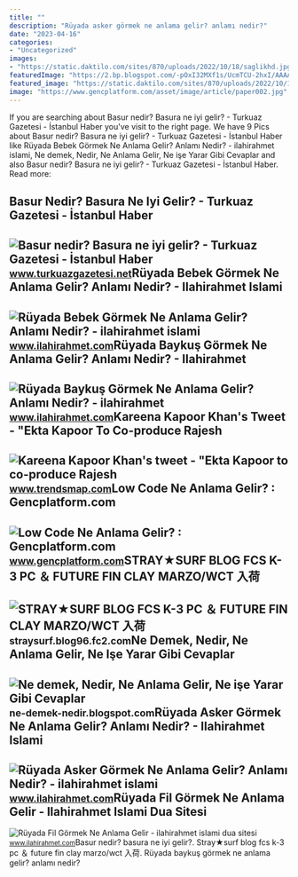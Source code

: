 ```yaml
---
title: ""
description: "Rüyada asker görmek ne anlama gelir? anlamı nedir?"
date: "2023-04-16"
categories:
- "Uncategorized"
images:
- "https://static.daktilo.com/sites/870/uploads/2022/10/18/saglikhd.jpg"
featuredImage: "https://2.bp.blogspot.com/-pOxI32MXf1s/UcmTCU-2hxI/AAAAAAAAAL0/tTaoEUV03g0/s1600/Çoklu+Ortam+(Multimedya)+Nedir,+Ne+demektir,+Ne+anlama+gelir,+ne+işe+yarar.jpg"
featured_image: "https://static.daktilo.com/sites/870/uploads/2022/10/18/saglikhd.jpg"
image: "https://www.gencplatform.com/asset/image/article/paper002.jpg"
---
```


If you are searching about Basur nedir? Basura ne iyi gelir? - Turkuaz Gazetesi - İstanbul Haber you've visit to the right page. We have 9 Pics about Basur nedir? Basura ne iyi gelir? - Turkuaz Gazetesi - İstanbul Haber like Rüyada Bebek Görmek Ne Anlama Gelir? Anlamı Nedir? - ilahirahmet islami, Ne demek, Nedir, Ne Anlama Gelir, Ne işe Yarar Gibi Cevaplar and also Basur nedir? Basura ne iyi gelir? - Turkuaz Gazetesi - İstanbul Haber. Read more:

Basur Nedir? Basura Ne Iyi Gelir? - Turkuaz Gazetesi - İstanbul Haber
---------------------------------------------------------------------

 ![Basur nedir? Basura ne iyi gelir? - Turkuaz Gazetesi - İstanbul Haber](https://static.daktilo.com/sites/870/uploads/2022/10/18/saglikhd.jpg) <small>www.turkuazgazetesi.net</small>Rüyada Bebek Görmek Ne Anlama Gelir? Anlamı Nedir? - Ilahirahmet Islami
-----------------------------------------------------------------------

 ![Rüyada Bebek Görmek Ne Anlama Gelir? Anlamı Nedir? - ilahirahmet islami](https://www.ilahirahmet.com/wp-content/uploads/2015/11/Rüyada-Bebek-Görmek-Ne-Anlama-Gelir.jpg) <small>www.ilahirahmet.com</small>Rüyada Baykuş Görmek Ne Anlama Gelir? Anlamı Nedir? - Ilahirahmet
-----------------------------------------------------------------

 ![Rüyada Baykuş Görmek Ne Anlama Gelir? Anlamı Nedir? - ilahirahmet](https://www.ilahirahmet.com/wp-content/uploads/2015/11/Rüyada-Baykuş-Görmek-Ne-Anlama-Gelir.jpg) <small>www.ilahirahmet.com</small>Kareena Kapoor Khan's Tweet - "Ekta Kapoor To Co-produce Rajesh
---------------------------------------------------------------

 ![Kareena Kapoor Khan's tweet - "Ekta Kapoor to co-produce Rajesh](https://pbs.twimg.com/media/Fcyada8X0AANSFu.jpg) <small>www.trendsmap.com</small>Low Code Ne Anlama Gelir? : Gencplatform.com
--------------------------------------------

 ![Low Code Ne Anlama Gelir? : Gencplatform.com](https://www.gencplatform.com/asset/image/article/paper002.jpg) <small>www.gencplatform.com</small>STRAY★SURF BLOG FCS K-3 PC ＆ FUTURE FIN CLAY MARZO/WCT 入荷
---------------------------------------------------------

 ![STRAY★SURF BLOG FCS K-3 PC ＆ FUTURE FIN CLAY MARZO/WCT 入荷](https://blog-imgs-36-origin.fc2.com/s/t/r/straysurf/IMG_6059.jpg) <small>straysurf.blog96.fc2.com</small>Ne Demek, Nedir, Ne Anlama Gelir, Ne Işe Yarar Gibi Cevaplar
------------------------------------------------------------

 ![Ne demek, Nedir, Ne Anlama Gelir, Ne işe Yarar Gibi Cevaplar](https://2.bp.blogspot.com/-pOxI32MXf1s/UcmTCU-2hxI/AAAAAAAAAL0/tTaoEUV03g0/s1600/Çoklu+Ortam+(Multimedya)+Nedir,+Ne+demektir,+Ne+anlama+gelir,+ne+işe+yarar.jpg) <small>ne-demek-nedir.blogspot.com</small>Rüyada Asker Görmek Ne Anlama Gelir? Anlamı Nedir? - Ilahirahmet Islami
-----------------------------------------------------------------------

 ![Rüyada Asker Görmek Ne Anlama Gelir? Anlamı Nedir? - ilahirahmet islami](https://www.ilahirahmet.com/wp-content/uploads/2015/11/Rüyada-Asker-Görmek-Ne-Anlama-Gelir.jpg) <small>www.ilahirahmet.com</small>Rüyada Fil Görmek Ne Anlama Gelir - Ilahirahmet Islami Dua Sitesi
-----------------------------------------------------------------

 ![Rüyada Fil Görmek Ne Anlama Gelir - ilahirahmet islami dua sitesi](https://www.ilahirahmet.com/wp-content/uploads/2015/12/Rüyada-Fil-Görmek-Ne-Anlama-Gelir.jpg) <small>www.ilahirahmet.com</small>Basur nedir? basura ne iyi gelir?. Stray★surf blog fcs k-3 pc ＆ future fin clay marzo/wct 入荷. Rüyada baykuş görmek ne anlama gelir? anlamı nedir?
